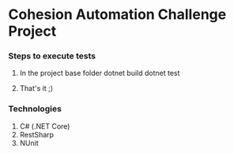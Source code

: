 # Cohesion Automation Challenge Project ###

### Steps to execute tests

1. In the project base folder 
	dotnet build
	dotnet test

2. That's it ;)

### Technologies

1. C# (.NET Core)
2. RestSharp
3. NUnit
